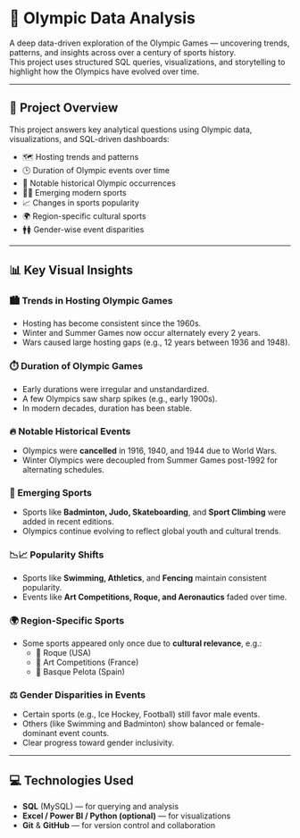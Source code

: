 # 🏅 Olympic Data Analysis

A deep data-driven exploration of the Olympic Games — uncovering trends, patterns, and insights across over a century of sports history.  
This project uses structured SQL queries, visualizations, and storytelling to highlight how the Olympics have evolved over time.

---

## 📂 Project Overview

This project answers key analytical questions using Olympic data, visualizations, and SQL-driven dashboards:

- 🗺️ Hosting trends and patterns  
- 🕒 Duration of Olympic events over time  
- 🌟 Notable historical Olympic occurrences  
- 🧗‍♂️ Emerging modern sports  
- 📈 Changes in sports popularity  
- 🌍 Region-specific cultural sports  
- 🚹🚺 Gender-wise event disparities  

---

## 📊 Key Visual Insights

### 🏙️ Trends in Hosting Olympic Games
- Hosting has become consistent since the 1960s.
- Winter and Summer Games now occur alternately every 2 years.
- Wars caused large hosting gaps (e.g., 12 years between 1936 and 1948).

### ⏱️ Duration of Olympic Games
- Early durations were irregular and unstandardized.
- A few Olympics saw sharp spikes (e.g., early 1900s).
- In modern decades, duration has been stable.

### 🔥 Notable Historical Events
- Olympics were **cancelled** in 1916, 1940, and 1944 due to World Wars.
- Winter Olympics were decoupled from Summer Games post-1992 for alternating schedules.

### 🧩 Emerging Sports
- Sports like **Badminton, Judo, Skateboarding**, and **Sport Climbing** were added in recent editions.
- Olympics continue evolving to reflect global youth and cultural trends.

### 📉📈 Popularity Shifts
- Sports like **Swimming, Athletics**, and **Fencing** maintain consistent popularity.
- Events like **Art Competitions, Roque, and Aeronautics** faded over time.

### 🌍 Region-Specific Sports
- Some sports appeared only once due to **cultural relevance**, e.g.:
  - 🥎 Roque (USA)
  - 🎨 Art Competitions (France)
  - 🥍 Basque Pelota (Spain)

### ⚖️ Gender Disparities in Events
- Certain sports (e.g., Ice Hockey, Football) still favor male events.
- Others (like Swimming and Badminton) show balanced or female-dominant event counts.
- Clear progress toward gender inclusivity.

---

## 💻 Technologies Used

- **SQL** (MySQL) — for querying and analysis
- **Excel / Power BI / Python (optional)** — for visualizations
- **Git** & **GitHub** — for version control and collaboration

